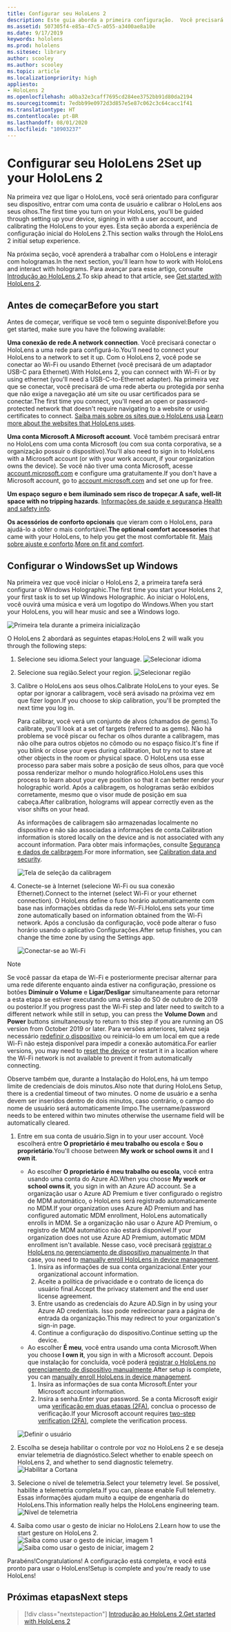 ```yaml
---
title: Configurar seu HoloLens 2
description: Este guia aborda a primeira configuração.  Você precisará de uma rede Wi-Fi e de uma conta Microsoft (MSA) ou do Azure Active Directory (AAD).
ms.assetid: 507305f4-e85a-47c5-a055-a3400ae8a10e
ms.date: 9/17/2019
keywords: hololens
ms.prod: hololens
ms.sitesec: library
author: scooley
ms.author: scooley
ms.topic: article
ms.localizationpriority: high
appliesto:
- HoloLens 2
ms.openlocfilehash: a0ba32e3caff7695cd284ee3752bb91d80da2194
ms.sourcegitcommit: 7edbb99e0972d3d857e5e87c062c3c64cacc1f41
ms.translationtype: HT
ms.contentlocale: pt-BR
ms.lasthandoff: 08/01/2020
ms.locfileid: "10903237"
---
```

# <span data-ttu-id="4fc2e-105">Configurar seu HoloLens 2</span><span class="sxs-lookup"><span data-stu-id="4fc2e-105">Set up your HoloLens 2</span></span>

<span data-ttu-id="4fc2e-106">Na primeira vez que ligar o HoloLens, você será orientado para configurar seu dispositivo, entrar com uma conta de usuário e calibrar o HoloLens aos seus olhos.</span><span class="sxs-lookup"><span data-stu-id="4fc2e-106">The first time you turn on your HoloLens, you'll be guided through setting up your device, signing in with a user account, and calibrating the HoloLens to your eyes.</span></span>  <span data-ttu-id="4fc2e-107">Esta seção aborda a experiência de configuração inicial do HoloLens 2.</span><span class="sxs-lookup"><span data-stu-id="4fc2e-107">This section walks through the HoloLens 2 initial setup experience.</span></span>

<span data-ttu-id="4fc2e-108">Na próxima seção, você aprenderá a trabalhar com o HoloLens e interagir com hologramas.</span><span class="sxs-lookup"><span data-stu-id="4fc2e-108">In the next section, you'll learn how to work with HoloLens and interact with holograms.</span></span> <span data-ttu-id="4fc2e-109">Para avançar para esse artigo, consulte [Introdução ao HoloLens 2](hololens2-basic-usage.md).</span><span class="sxs-lookup"><span data-stu-id="4fc2e-109">To skip ahead to that article, see [Get started with HoloLens 2](hololens2-basic-usage.md).</span></span>

## <span data-ttu-id="4fc2e-110">Antes de começar</span><span class="sxs-lookup"><span data-stu-id="4fc2e-110">Before you start</span></span>

<span data-ttu-id="4fc2e-111">Antes de começar, verifique se você tem o seguinte disponível:</span><span class="sxs-lookup"><span data-stu-id="4fc2e-111">Before you get started, make sure you have the following available:</span></span>

<span data-ttu-id="4fc2e-112">**Uma conexão de rede**.</span><span class="sxs-lookup"><span data-stu-id="4fc2e-112">**A network connection**.</span></span> <span data-ttu-id="4fc2e-113">Você precisará conectar o HoloLens a uma rede para configurá-lo.</span><span class="sxs-lookup"><span data-stu-id="4fc2e-113">You'll need to connect your HoloLens to a network to set it up.</span></span> <span data-ttu-id="4fc2e-114">Com o HoloLens 2, você pode se conectar ao Wi-Fi ou usando Ethernet (você precisará de um adaptador USB-C para Ethernet).</span><span class="sxs-lookup"><span data-stu-id="4fc2e-114">With HoloLens 2, you can connect with Wi-Fi or by using ethernet (you'll need a USB-C-to-Ethernet adapter).</span></span> <span data-ttu-id="4fc2e-115">Na primeira vez que se conectar, você precisará de uma rede aberta ou protegida por senha que não exige a navegação até um site ou usar certificados para se conectar.</span><span class="sxs-lookup"><span data-stu-id="4fc2e-115">The first time you connect, you'll need an open or password-protected network that doesn't require navigating to a website or using certificates to connect.</span></span> <span data-ttu-id="4fc2e-116">[Saiba mais sobre os sites que o HoloLens usa](hololens-offline.md).</span><span class="sxs-lookup"><span data-stu-id="4fc2e-116">[Learn more about the websites that HoloLens uses](hololens-offline.md).</span></span>

<span data-ttu-id="4fc2e-117">**Uma conta Microsoft**.</span><span class="sxs-lookup"><span data-stu-id="4fc2e-117">**A Microsoft account**.</span></span> <span data-ttu-id="4fc2e-118">Você também precisará entrar no HoloLens com uma conta Microsoft (ou com sua conta corporativa, se a organização possuir o dispositivo).</span><span class="sxs-lookup"><span data-stu-id="4fc2e-118">You'll also need to sign in to HoloLens with a Microsoft account (or with your work account, if your organization owns the device).</span></span> <span data-ttu-id="4fc2e-119">Se você não tiver uma conta Microsoft, acesse [account.microsoft.com](https://account.microsoft.com) e configure uma gratuitamente.</span><span class="sxs-lookup"><span data-stu-id="4fc2e-119">If you don't have a Microsoft account, go to [account.microsoft.com](https://account.microsoft.com) and set one up for free.</span></span>

<span data-ttu-id="4fc2e-120">**Um espaço seguro e bem iluminado sem risco de tropeçar**.</span><span class="sxs-lookup"><span data-stu-id="4fc2e-120">**A safe, well-lit space with no tripping hazards**.</span></span> <span data-ttu-id="4fc2e-121">[Informações de saúde e segurança](https://go.microsoft.com/fwlink/p/?LinkId=746661).</span><span class="sxs-lookup"><span data-stu-id="4fc2e-121">[Health and safety info](https://go.microsoft.com/fwlink/p/?LinkId=746661).</span></span>

<span data-ttu-id="4fc2e-122">**Os acessórios de conforto opcionais** que vieram com o HoloLens, para ajudá-lo a obter o mais confortável.</span><span class="sxs-lookup"><span data-stu-id="4fc2e-122">**The optional comfort accessories** that came with your HoloLens, to help you get the most comfortable fit.</span></span> <span data-ttu-id="4fc2e-123">[Mais sobre ajuste e conforto](hololens2-setup.md#adjust-fit).</span><span class="sxs-lookup"><span data-stu-id="4fc2e-123">[More on fit and comfort](hololens2-setup.md#adjust-fit).</span></span>

## <span data-ttu-id="4fc2e-124">Configurar o Windows</span><span class="sxs-lookup"><span data-stu-id="4fc2e-124">Set up Windows</span></span>

<span data-ttu-id="4fc2e-125">Na primeira vez que você iniciar o HoloLens 2, a primeira tarefa será configurar o Windows Holographic.</span><span class="sxs-lookup"><span data-stu-id="4fc2e-125">The first time you start your HoloLens 2, your first task is to set up Windows Holographic.</span></span>  <span data-ttu-id="4fc2e-126">Ao iniciar o HoloLens, você ouvirá uma música e verá um logotipo do Windows.</span><span class="sxs-lookup"><span data-stu-id="4fc2e-126">When you start your HoloLens, you will hear music and see a Windows logo.</span></span>

![Primeira tela durante a primeira inicialização](images/01-magic-moment.png)

<span data-ttu-id="4fc2e-128">O HoloLens 2 abordará as seguintes etapas:</span><span class="sxs-lookup"><span data-stu-id="4fc2e-128">HoloLens 2 will walk you through the following steps:</span></span>

1. <span data-ttu-id="4fc2e-129">Selecione seu idioma.</span><span class="sxs-lookup"><span data-stu-id="4fc2e-129">Select your language.</span></span>
    ![Selecionar idioma](images/04-language.png)

1. <span data-ttu-id="4fc2e-131">Selecione sua região.</span><span class="sxs-lookup"><span data-stu-id="4fc2e-131">Select your region.</span></span>
    ![Selecionar região](images/05-region.png)

1. <span data-ttu-id="4fc2e-133">Calibre o HoloLens aos seus olhos.</span><span class="sxs-lookup"><span data-stu-id="4fc2e-133">Calibrate HoloLens to your eyes.</span></span>  <span data-ttu-id="4fc2e-134">Se optar por ignorar a calibragem, você será avisado na próxima vez em que fizer logon.</span><span class="sxs-lookup"><span data-stu-id="4fc2e-134">If you choose to skip calibration, you'll be prompted the next time you log in.</span></span>

    <span data-ttu-id="4fc2e-135">Para calibrar, você verá um conjunto de alvos (chamados de gems).</span><span class="sxs-lookup"><span data-stu-id="4fc2e-135">To calibrate, you'll look at a set of targets (referred to as gems).</span></span> <span data-ttu-id="4fc2e-136">Não há problema se você piscar ou fechar os olhos durante a calibragem, mas não olhe para outros objetos no cômodo ou no espaço físico.</span><span class="sxs-lookup"><span data-stu-id="4fc2e-136">It's fine if you blink or close your eyes during calibration, but try not to stare at other objects in the room or physical space.</span></span> <span data-ttu-id="4fc2e-137">O HoloLens usa esse processo para saber mais sobre a posição de seus olhos, para que você possa renderizar melhor o mundo holográfico.</span><span class="sxs-lookup"><span data-stu-id="4fc2e-137">HoloLens uses this process to learn about your eye position so that it can better render your holographic world.</span></span> <span data-ttu-id="4fc2e-138">Após a calibragem, os hologramas serão exibidos corretamente, mesmo que o visor mude de posição em sua cabeça.</span><span class="sxs-lookup"><span data-stu-id="4fc2e-138">After calibration, holograms will appear correctly even as the visor shifts on your head.</span></span>

    <span data-ttu-id="4fc2e-139">As informações de calibragem são armazenadas localmente no dispositivo e não são associadas a informações de conta.</span><span class="sxs-lookup"><span data-stu-id="4fc2e-139">Calibration information is stored locally on the device and is not associated with any account information.</span></span> <span data-ttu-id="4fc2e-140">Para obter mais informações, consulte [Segurança e dados de calibragem](hololens-calibration.md#calibration-data-and-security).</span><span class="sxs-lookup"><span data-stu-id="4fc2e-140">For more information, see [Calibration data and security](hololens-calibration.md#calibration-data-and-security).</span></span>

    ![Tela de seleção da calibragem](images/06-et-corners.png)

1. <span data-ttu-id="4fc2e-142">Conecte-se à Internet (selecione Wi-Fi ou sua conexão Ethernet).</span><span class="sxs-lookup"><span data-stu-id="4fc2e-142">Connect to the internet (select Wi-Fi or your ethernet connection).</span></span>
     <span data-ttu-id="4fc2e-143">O HoloLens define o fuso horário automaticamente com base nas informações obtidas da rede Wi-Fi.</span><span class="sxs-lookup"><span data-stu-id="4fc2e-143">HoloLens sets your time zone automatically based on information obtained from the Wi-Fi network.</span></span> <span data-ttu-id="4fc2e-144">Após a conclusão da configuração, você pode alterar o fuso horário usando o aplicativo Configurações.</span><span class="sxs-lookup"><span data-stu-id="4fc2e-144">After setup finishes, you can change the time zone by using the Settings app.</span></span>

    ![Conectar-se ao Wi-Fi](images/11-network.png)
> [!NOTE] 
> <span data-ttu-id="4fc2e-146">Se você passar da etapa de Wi-Fi e posteriormente precisar alternar para uma rede diferente enquanto ainda estiver na configuração, pressione os botões **Diminuir o Volume** e **Ligar/Desligar** simultaneamente para retornar a esta etapa se estiver executando uma versão do SO de outubro de 2019 ou posterior.</span><span class="sxs-lookup"><span data-stu-id="4fc2e-146">If you progress past the Wi-Fi step and later need to switch to a different network while still in setup, you can press the **Volume Down** and **Power** buttons simultaneously to return to this step if you are running an OS version from October 2019 or later.</span></span> <span data-ttu-id="4fc2e-147">Para versões anteriores, talvez seja necessário [redefinir o dispositivo](hololens-recovery.md) ou reiniciá-lo em um local em que a rede Wi-Fi não esteja disponível para impedir a conexão automática.</span><span class="sxs-lookup"><span data-stu-id="4fc2e-147">For earlier versions, you may need to [reset the device](hololens-recovery.md) or restart it in a location where the Wi-Fi network is not available to prevent it from automatically connecting.</span></span>
> 
> <span data-ttu-id="4fc2e-148">Observe também que, durante a Instalação do HoloLens, há um tempo limite de credenciais de dois minutos.</span><span class="sxs-lookup"><span data-stu-id="4fc2e-148">Also note that during HoloLens Setup, there is a credential timeout of two minutes.</span></span> <span data-ttu-id="4fc2e-149">O nome de usuário e a senha devem ser inseridos dentro de dois minutos, caso contrário, o campo do nome de usuário será automaticamente limpo.</span><span class="sxs-lookup"><span data-stu-id="4fc2e-149">The username/password needs to be entered within two minutes otherwise the username field will be automatically cleared.</span></span>

1. <span data-ttu-id="4fc2e-150">Entre em sua conta de usuário.</span><span class="sxs-lookup"><span data-stu-id="4fc2e-150">Sign in to your user account.</span></span> <span data-ttu-id="4fc2e-151">Você escolherá entre **O proprietário é meu trabalho ou escola** e **Sou o proprietário**.</span><span class="sxs-lookup"><span data-stu-id="4fc2e-151">You'll choose between **My work or school owns it** and **I own it**.</span></span>
    - <span data-ttu-id="4fc2e-152">Ao escolher **O proprietário é meu trabalho ou escola**, você entra usando uma conta do Azure AD.</span><span class="sxs-lookup"><span data-stu-id="4fc2e-152">When you choose **My work or school owns it**, you sign in with an Azure AD account.</span></span> <span data-ttu-id="4fc2e-153">Se a organização usar o Azure AD Premium e tiver configurado o registro de MDM automático, o HoloLens será registrado automaticamente no MDM.</span><span class="sxs-lookup"><span data-stu-id="4fc2e-153">If your organization uses Azure AD Premium and has configured automatic MDM enrollment, HoloLens automatically enrolls in MDM.</span></span> <span data-ttu-id="4fc2e-154">Se a organização não usar o Azure AD Premium, o registro de MDM automático não estará disponível.</span><span class="sxs-lookup"><span data-stu-id="4fc2e-154">If your organization does not use Azure AD Premium, automatic MDM enrollment isn't available.</span></span> <span data-ttu-id="4fc2e-155">Nesse caso, você precisará [registrar o HoloLens no gerenciamento de dispositivo manualmente](hololens-enroll-mdm.md#different-ways-to-enroll).</span><span class="sxs-lookup"><span data-stu-id="4fc2e-155">In that case, you need to [manually enroll HoloLens in device management](hololens-enroll-mdm.md#different-ways-to-enroll).</span></span>
        1. <span data-ttu-id="4fc2e-156">Insira as informações de sua conta organizacional.</span><span class="sxs-lookup"><span data-stu-id="4fc2e-156">Enter your organizational account information.</span></span>
        1. <span data-ttu-id="4fc2e-157">Aceite a política de privacidade e o contrato de licença do usuário final.</span><span class="sxs-lookup"><span data-stu-id="4fc2e-157">Accept the privacy statement and the end user license agreement.</span></span>
        1. <span data-ttu-id="4fc2e-158">Entre usando as credenciais do Azure AD.</span><span class="sxs-lookup"><span data-stu-id="4fc2e-158">Sign in by using your Azure AD credentials.</span></span> <span data-ttu-id="4fc2e-159">Isso pode redirecionar para a página de entrada da organização.</span><span class="sxs-lookup"><span data-stu-id="4fc2e-159">This may redirect to your organization's sign-in page.</span></span>
        1. <span data-ttu-id="4fc2e-160">Continue a configuração do dispositivo.</span><span class="sxs-lookup"><span data-stu-id="4fc2e-160">Continue setting up the device.</span></span>
    - <span data-ttu-id="4fc2e-161">Ao escolher **É meu**, você entra usando uma conta Microsoft.</span><span class="sxs-lookup"><span data-stu-id="4fc2e-161">When you choose **I own it**, you sign in with a Microsoft account.</span></span> <span data-ttu-id="4fc2e-162">Depois que instalação for concluída, você poderá [registrar o HoloLens no gerenciamento de dispositivo manualmente](hololens-enroll-mdm.md#different-ways-to-enroll).</span><span class="sxs-lookup"><span data-stu-id="4fc2e-162">After setup is complete, you can [manually enroll HoloLens in device management](hololens-enroll-mdm.md#different-ways-to-enroll).</span></span>
        1. <span data-ttu-id="4fc2e-163">Insira as informações de sua conta Microsoft.</span><span class="sxs-lookup"><span data-stu-id="4fc2e-163">Enter your Microsoft account information.</span></span>
        2. <span data-ttu-id="4fc2e-164">Insira a senha.</span><span class="sxs-lookup"><span data-stu-id="4fc2e-164">Enter your password.</span></span> <span data-ttu-id="4fc2e-165">Se a conta Microsoft exigir uma [verificação em duas etapas (2FA)](https://blogs.technet.microsoft.com/microsoft_blog/2013/04/17/microsoft-account-gets-more-secure/), conclua o processo de verificação.</span><span class="sxs-lookup"><span data-stu-id="4fc2e-165">If your Microsoft account requires [two-step verification (2FA)](https://blogs.technet.microsoft.com/microsoft_blog/2013/04/17/microsoft-account-gets-more-secure/), complete the verification process.</span></span>

    ![Definir o usuário](images/13-device-owner.png)

1. <span data-ttu-id="4fc2e-167">Escolha se deseja habilitar o controle por voz no HoloLens 2 e se deseja enviar telemetria de diagnóstico.</span><span class="sxs-lookup"><span data-stu-id="4fc2e-167">Select whether to enable speech on HoloLens 2, and whether to send diagnostic telemetry.</span></span>
    ![Habilitar a Cortana](images/22-do-more-with-voice.png)

1. <span data-ttu-id="4fc2e-169">Selecione o nível de telemetria.</span><span class="sxs-lookup"><span data-stu-id="4fc2e-169">Select your telemetry level.</span></span> <span data-ttu-id="4fc2e-170">Se possível, habilite a telemetria completa.</span><span class="sxs-lookup"><span data-stu-id="4fc2e-170">If you can, please enable Full telemetry.</span></span> <span data-ttu-id="4fc2e-171">Essas informações ajudam muito a equipe de engenharia do HoloLens.</span><span class="sxs-lookup"><span data-stu-id="4fc2e-171">This information really helps the HoloLens engineering team.</span></span>
     ![Nível de telemetria](images/24-telemetry.png)

1. <span data-ttu-id="4fc2e-173">Saiba como usar o gesto de iniciar no HoloLens 2.</span><span class="sxs-lookup"><span data-stu-id="4fc2e-173">Learn how to use the start gesture on HoloLens 2.</span></span>
     ![Saiba como usar o gesto de iniciar, imagem 1](images/26-01-startmenu-learning.png) ![Saiba como usar o gesto de iniciar, imagem 2](images/26-02-startmenu-learning.png)

<span data-ttu-id="4fc2e-175">Parabéns!</span><span class="sxs-lookup"><span data-stu-id="4fc2e-175">Congratulations!</span></span>  <span data-ttu-id="4fc2e-176">A configuração está completa, e você está pronto para usar o HoloLens!</span><span class="sxs-lookup"><span data-stu-id="4fc2e-176">Setup is complete and you're ready to use HoloLens!</span></span>

## <span data-ttu-id="4fc2e-177">Próximas etapas</span><span class="sxs-lookup"><span data-stu-id="4fc2e-177">Next steps</span></span>

> [!div class="nextstepaction"]
> [<span data-ttu-id="4fc2e-178">Introdução ao HoloLens 2.</span><span class="sxs-lookup"><span data-stu-id="4fc2e-178">Get started with HoloLens 2</span></span>](hololens2-basic-usage.md)
